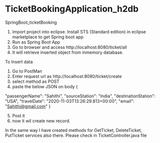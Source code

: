 # TicketBookingApplication_h2db
SpringBoot_ticketBooking 

1) Import project into eclipse. Install STS (Standard edition) in eclipse marketplace to get Spring boot app 
2) Run as Spring Boot App
3) Go to browser and access http://localhost:8080/ticket/all
4) It will retrieve inserted object from inmemory database.


To Insert data

1) Go to PostMan 
2) Enter request url as http://localhost:8080/ticket/create
3) select method as POST
4) paste the below JSON on body
{

"passengerName": "Sahithi",
"sourceStation": "India",
"destinationStation": "USA",
"travelDate": "2020-11-03T13:26:29.813+00:00",
"email": "Sahithi@gmail.com"
}

5) Post it
6) now it wil create new record.

In the same way I have created methods for GetTicket, DeleteTicket, PutTicket services also there. Please check in TicketController.java file

